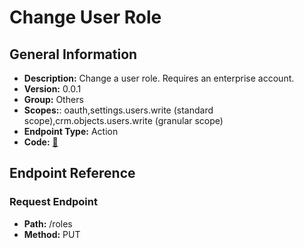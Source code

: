 # Change User Role

## General Information

- **Description:** Change a user role. Requires an enterprise account.
- **Version:** 0.0.1
- **Group:** Others
- **Scopes:**: oauth,settings.users.write (standard scope),crm.objects.users.write (granular scope)
- **Endpoint Type:** Action
- **Code:** [🔗](https://github.com/NangoHQ/integration-templates/tree/main/integrations/hubspot/actions/change-user-role.ts)

## Endpoint Reference

### Request Endpoint

- **Path:** /roles
- **Method:** PUT
